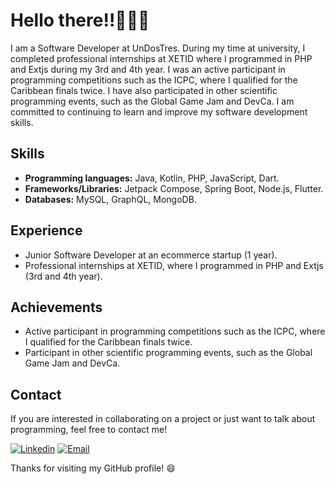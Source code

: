 # Hello there‼👋👨‍💻

I am a  Software Developer at UnDosTres. During my time at university, I completed professional internships at XETID where I programmed in PHP and Extjs during my 3rd and 4th year. I was an active participant in programming competitions such as the ICPC, where I qualified for the Caribbean finals twice. I have also participated in other scientific programming events, such as the Global Game Jam and DevCa. I am committed to continuing to learn and improve my software development skills.

## Skills

- **Programming languages:**  Java, Kotlin, PHP, JavaScript, Dart.
- **Frameworks/Libraries:** Jetpack Compose, Spring Boot, Node.js, Flutter.
- **Databases:** MySQL, GraphQL, MongoDB.
  
## Experience

- Junior Software Developer at an ecommerce startup (1 year).
- Professional internships at XETID, where I programmed in PHP and Extjs (3rd and 4th year).

## Achievements

- Active participant in programming competitions such as the ICPC, where I qualified for the Caribbean finals twice.
- Participant in other scientific programming events, such as the Global Game Jam and DevCa.

## Contact

If you are interested in collaborating on a project or just want to talk about programming, feel free to contact me!

[![Linkedin](https://img.shields.io/badge/-LinkedIn-blue?style=flat-square&logo=Linkedin&logoColor=white&link=https://www.linkedin.com/in/fabian-ortiz-maestre/)](https://www.linkedin.com/in/fabian-ortiz-maestre/)
[![Email](https://img.shields.io/badge/-Email-red?style=flat-square&logo=gmail&logoColor=white&link=mailto:fmaestre98@gmail.com)](mailto:fmaestre98@gmail.com)

Thanks for visiting my GitHub profile! 😄


